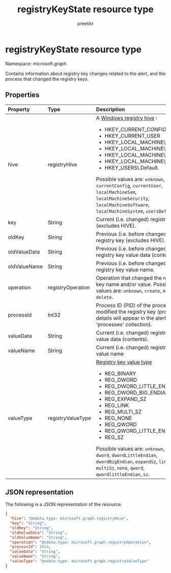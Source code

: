 ﻿---
title: "registryKeyState resource type"
description: "Contains information about registry key changes related to the alert, and the process that changed the registry keys."
localization_priority: Normal
doc_type: resourcePageType
ms.prod: ""
author: "preetikr"
---

# registryKeyState resource type

Namespace: microsoft.graph

Contains information about registry key changes related to the alert, and the process that changed the registry keys.

## Properties

| Property     | Type              | Description                                                                                                                                                                                                                                                                                                                                                                                                                                                                                                      |
| :----------- | :---------------- | :--------------------------------------------------------------------------------------------------------------------------------------------------------------------------------------------------------------------------------------------------------------------------------------------------------------------------------------------------------------------------------------------------------------------------------------------------------------------------------------------------------------- |
| hive         | registryHive      | A [Windows registry hive](/windows/desktop/sysinfo/registry-hives) : <ul><li>HKEY_CURRENT_CONFIG</li> <li>HKEY_CURRENT_USER</li> <li>HKEY_LOCAL_MACHINE\SAM</li> <li>HKEY_LOCAL_MACHINE\Security</li> <li>HKEY_LOCAL_MACHINE\Software</li> <li>HKEY_LOCAL_MACHINE\System</li> <li>HKEY_USERS\\.Default.</li></ul> Possible values are: `unknown`, `currentConfig`, `currentUser`, `localMachineSam`, `localMachineSecurity`, `localMachineSoftware`, `localMachineSystem`, `usersDefault`.                       |
| key          | String            | Current (i.e. changed) registry key (excludes HIVE).                                                                                                                                                                                                                                                                                                                                                                                                                                                             |
| oldKey       | String            | Previous (i.e. before changed) registry key (excludes HIVE).                                                                                                                                                                                                                                                                                                                                                                                                                                                     |
| oldValueData | String            | Previous (i.e. before changed) registry key value data (contents).                                                                                                                                                                                                                                                                                                                                                                                                                                               |
| oldValueName | String            | Previous (i.e. before changed) registry key value name.                                                                                                                                                                                                                                                                                                                                                                                                                                                          |
| operation    | registryOperation | Operation that changed the registry key name and/or value. Possible values are: `unknown`, `create`, `modify`, `delete`.                                                                                                                                                                                                                                                                                                                                                                                         |
| processId    | Int32             | Process ID (PID) of the process that modified the registry key (process details will appear in the alert 'processes' collection).                                                                                                                                                                                                                                                                                                                                                                                |
| valueData    | String            | Current (i.e. changed) registry key value data (contents).                                                                                                                                                                                                                                                                                                                                                                                                                                                       |
| valueName    | String            | Current (i.e. changed) registry key value name                                                                                                                                                                                                                                                                                                                                                                                                                                                                   |
| valueType    | registryValueType | [Registry key value type](/windows/desktop/sysinfo/registry-value-types) <ul><li>REG_BINARY</li> <li>REG_DWORD</li> <li>REG_DWORD_LITTLE_ENDIAN</li> <li>REG_DWORD_BIG_ENDIAN</li><li>REG_EXPAND_SZ</li> <li>REG_LINK</li> <li>REG_MULTI_SZ</li> <li>REG_NONE</li> <li>REG_QWORD</li> <li>REG_QWORD_LITTLE_ENDIAN</li> <li>REG_SZ</li></ul> Possible values are: `unknown`, `binary`, `dword`, `dwordLittleEndian`, `dwordBigEndian`, `expandSz`, `link`, `multiSz`, `none`, `qword`, `qwordlittleEndian`, `sz`. |

## JSON representation

The following is a JSON representation of the resource.

<!-- {
  "blockType": "resource",
  "optionalProperties": [

  ],
  "@odata.type": "microsoft.graph.registryKeyState"
}-->

```json
{
  "hive": "@odata.type: microsoft.graph.registryHive",
  "key": "String",
  "oldKey": "String",
  "oldValueData": "String",
  "oldValueName": "String",
  "operation": "@odata.type: microsoft.graph.registryOperation",
  "processId": 1024,
  "valueData": "String",
  "valueName": "String",
  "valueType": "@odata.type: microsoft.graph.registryValueType"
}

```

<!-- uuid: 8fcb5dbc-d5aa-4681-8e31-b001d5168d79
2015-10-25 14:57:30 UTC -->

<!-- {
  "type": "#page.annotation",
  "description": "registryKeyState resource",
  "keywords": "",
  "section": "documentation",
  "tocPath": ""
}-->

